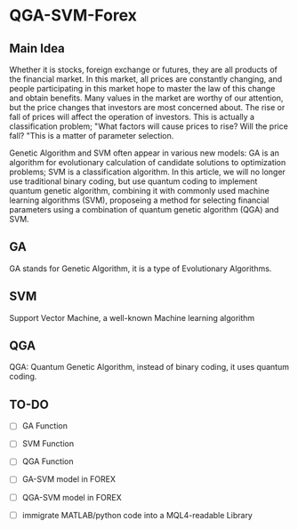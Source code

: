 # QGA-SVM-Forex

## Main Idea

Whether it is stocks, foreign exchange or futures, they are all products of the financial market. In this market, all prices are constantly changing, and people participating in this market hope to master the law of this change and obtain benefits. Many values in the market are worthy of our attention, but the price changes that investors are most concerned about. The rise or fall of prices will affect the operation of investors. This is actually a classification problem; "What factors will cause prices to rise? Will the price fall? "This is a matter of parameter selection.

 Genetic Algorithm and SVM often appear in various new models: GA is an algorithm for evolutionary calculation of candidate solutions to optimization problems; SVM is a classification algorithm. In this article, we will no longer use traditional binary coding, but use quantum coding to implement quantum genetic algorithm, combining it with commonly used machine learning algorithms (SVM),  proposeing a method for selecting financial parameters using a combination of quantum genetic algorithm (QGA) and SVM.

## GA

GA stands for Genetic Algorithm, it is a type of Evolutionary Algorithms.

## SVM 
Support Vector Machine, a well-known Machine learning algorithm

## QGA

QGA: Quantum Genetic Algorithm, instead of binary coding, it uses quantum coding. 

## TO-DO 
- [ ] GA Function 
- [ ] SVM Function 
- [ ] QGA Function
- [ ] GA-SVM model in FOREX
- [ ] QGA-SVM model in FOREX
- [ ] immigrate MATLAB/python code into a MQL4-readable Library 

